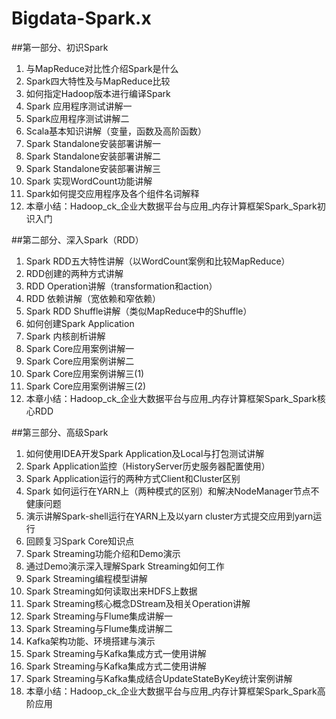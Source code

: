 # Bigdata-Spark.x
##第一部分、初识Spark
1. 与MapReduce对比性介绍Spark是什么
2. Spark四大特性及与MapReduce比较
3. 如何指定Hadoop版本进行编译Spark
4. Spark 应用程序测试讲解一
5. Spark应用程序测试讲解二
6. Scala基本知识讲解（变量，函数及高阶函数）
7. Spark Standalone安装部署讲解一
8. Spark Standalone安装部署讲解二
9. Spark Standalone安装部署讲解三
10.  Spark 实现WordCount功能讲解
11. Spark如何提交应用程序及各个组件名词解释
12. 本章小结：Hadoop_ck_企业大数据平台与应用_内存计算框架Spark_Spark初识入门

##第二部分、深入Spark（RDD）
1. Spark RDD五大特性讲解（以WordCount案例和比较MapReduce）
2. RDD创建的两种方式讲解
3. RDD Operation讲解（transformation和action）
4. RDD 依赖讲解（宽依赖和窄依赖）
5. Spark RDD Shuffle讲解（类似MapReduce中的Shuffle）
6. 如何创建Spark Application
7. Spark 内核剖析讲解
8. Spark Core应用案例讲解一
9. Spark Core应用案例讲解二
10. Spark Core应用案例讲解三(1)
11. Spark Core应用案例讲解三(2)
12. 本章小结：Hadoop_ck_企业大数据平台与应用_内存计算框架Spark_Spark核心RDD

##第三部分、高级Spark
1. 如何使用IDEA开发Spark Application及Local与打包测试讲解
2. Spark Application监控（HistoryServer历史服务器配置使用）
3. Spark Application运行的两种方式Client和Cluster区别
4. Spark 如何运行在YARN上（两种模式的区别）和解决NodeManager节点不健康问题
5. 演示讲解Spark-shell运行在YARN上及以yarn cluster方式提交应用到yarn运行
6. 回顾复习Spark Core知识点
7. Spark Streaming功能介绍和Demo演示
8. 通过Demo演示深入理解Spark Streaming如何工作
9. Spark Streaming编程模型讲解
10. Spark Streaming如何读取出来HDFS上数据
11. Spark Streaming核心概念DStream及相关Operation讲解
12. Spark Streaming与Flume集成讲解一
13. Spark Streaming与Flume集成讲解二
14. Kafka架构功能、环境搭建与演示
15. Spark Streaming与Kafka集成方式一使用讲解
16. Spark Streaming与Kafka集成方式二使用讲解
17. Spark Streaming与Kafka集成结合UpdateStateByKey统计案例讲解
18. 本章小结：Hadoop_ck_企业大数据平台与应用_内存计算框架Spark_Spark高阶应用

